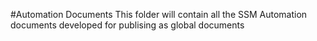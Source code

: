 #Automation Documents
This folder will contain all the SSM Automation documents developed for publising as global documents
